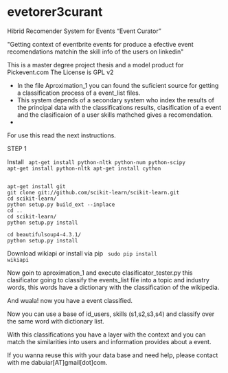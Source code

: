 evetorer3curant
===============


Hibrid Recomender System for Events   “Event Curator”

"Getting context of eventbrite events for produce a efective event recomendations matchin the skill info of the users on linkedin"


This is a master degree project thesis and a model product for Pickevent.com
The License is GPL v2



* In the file Aproximation_1 you can found the suficient source for getting a classification process of a event_list files.
* This system depends of a secondary system who index the results of the principal data with the classifications results, clasification of a event and the clasificaion of a user skills mathched gives a recomendation.
* 

For use this read the next instructions.

STEP 1

Install 
<code>
apt-get install python-nltk python-num python-scipy
apt-get install python-nltk 
apt-get install cython
</code>

<code>    
apt-get install git
git clone git://github.com/scikit-learn/scikit-learn.git
cd scikit-learn/
python setup.py build_ext --inplace
cd ..
cd scikit-learn/
python setup.py install
</code>

<code>
cd beautifulsoup4-4.3.1/
python setup.py install    
</code>

Download wikiapi or install via pip
<code>  sudo pip install wikiapi</code>

Now goin to aproximation_1 and execute clasificator_tester.py  this clasificator going to classify the events_list file into a topic and industry words, this words have a dictionary with the classification of the wikipedia.

And wuala! now you have a event classified.

Now you can use a base of id_users, skills (s1,s2,s3,s4) and classify over the same word with dictionary list.

With this classifications you have a layer with the context and you can match the similarities into users and information provides about a event.

If you wanna reuse this with your data base and need help, please contact with me dabuiar[AT]gmail[dot]com. 


